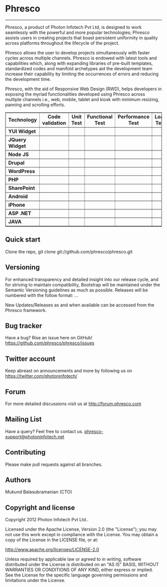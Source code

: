 Phresco 
=================
-----------------
Phresco, a product of Photon Infotech Pvt Ltd, is designed to work seamlessly with the powerful and more popular 
technologies; Phresco assists users in creating projects that boast persistent uniformity in quality across platforms
throughout the lifecycle of the project.

Phresco allows the user to develop projects simultaneously with faster cycles across multiple channels. Phresco is 
endowed with latest tools and capabilities which, along with expanding libraries of pre-built templates, standardized
codes and manifold archetypes aid the development team increase their capability by limiting the occurrences of errors
and reducing the development time.

Phresco, with the aid of Responsive Web Design (RWD), helps developers in exposing the myriad functionalities developed
using Phresco across multiple channels i.e., web, mobile, tablet and kiosk with minimum resizing, panning and scrolling
efforts.



<Table Border="1" cellpadding="2" cellspacing="2" align="center" width="100%">
<tr>
   <td align="center"><b>Technology</b></td>
	<td align="center"><b>Code validation</b></td>
	<td align="center"><b>Unit Test</b></td>
	<td align="center"><b>Functional Test</b></td>
	<td align="center"><b>Performance Test</b></td>
	<td align="center"><b>Load Test</b></td>
	<td align="center"><b>Deploy</b></td>
	<td align="center"><b>Continuous Integration</b></td>
	<td align="center"><b>Remote Deployment</b></td>
</tr>

<tr>
	<td><b>YUI Widget</b></td>
	<td align="center" style="text-align:center"><img src="http://www.gettyicons.com/free-icons/112/must-have/png/256/check_256.png" width="15px" height="15px" align="center"></img></td>
	<td align="center"><img src="http://www.clker.com/cliparts/8/0/1/9/1195445329999867155jean_victor_balin_cross.svg.med.png" 
	width="15px" 
	height="15px" align="center"></img></td>
	<td align="center"><img src="http://www.gettyicons.com/free-icons/112/must-have/png/256/check_256.png" width="15px" 
	height="15px" align="center"></img></td>
	<td></td>
	<td align="center"><img src="http://www.gettyicons.com/free-icons/112/must-have/png/256/check_256.png" width="15px" 
	height="15px" align="center"></img></td>
	<td align="center"><img src="http://www.gettyicons.com/free-icons/112/must-have/png/256/check_256.png" width="15px" 
	height="15px" align="center"></img></td>
	<td align="center"><img src="http://www.gettyicons.com/free-icons/112/must-have/png/256/check_256.png" width="15px" 
	height="15px" align="center"></img></td>
	<td align="center"><img src="http://www.gettyicons.com/free-icons/112/must-have/png/256/check_256.png" width="15px" 
	height="15px" align="center"></img></td>
</tr>

<tr>
	<td><b>JQuery Widget</b></td>
	<td align="center"><img src="http://www.gettyicons.com/free-icons/112/must-have/png/256/check_256.png" 
	width="15px" 
	height="15px" align="center"></img></td>
	<td align="center"><img src="http://www.gettyicons.com/free-icons/112/must-have/png/256/check_256.png" width="15px" 
	height="15px" align="center"></img></td>
	<td align="center"><img src="http://www.gettyicons.com/free-icons/112/must-have/png/256/check_256.png" width="15px" 
	height="15px" align="center"></img></td>
	<td></td>
	<td align="center"><img src="http://www.gettyicons.com/free-icons/112/must-have/png/256/check_256.png" width="15px" 
	height="15px" align="center"></img></td>
	<td align="center"><img src="http://www.gettyicons.com/free-icons/112/must-have/png/256/check_256.png" width="15px" 
	height="15px" align="center"></img></td>
	<td align="center"><img src="http://www.gettyicons.com/free-icons/112/must-have/png/256/check_256.png" width="15px" 
	height="15px" align="center"></img></td>
	<td align="center"><img src="http://www.gettyicons.com/free-icons/112/must-have/png/256/check_256.png" width="15px" 
	height="15px" align="center"></img></td>
</tr>

<tr>
	<td><b>Node JS</b></td>
	<td align="center"><img src="http://www.gettyicons.com/free-icons/112/must-have/png/256/check_256.png" 
	width="15px" 
	height="15px" align="center"></img></td>
	<td align="center"><img src="http://www.gettyicons.com/free-icons/112/must-have/png/256/check_256.png" 
	width="15px" 
	height="15px" align="center"></img></td>
	<td align="center"><img src="http://www.gettyicons.com/free-icons/112/must-have/png/256/check_256.png" width="15px" 
	height="15px" align="center"></img></td>
	<td align="center"><img src="http://www.gettyicons.com/free-icons/112/must-have/png/256/check_256.png" width="15px" 
	height="15px" align="center"></img></td>
	<td align="center"><img src="http://www.gettyicons.com/free-icons/112/must-have/png/256/check_256.png" width="15px" 
	height="15px" align="center"></img></td>
	<td align="center"><img src="http://www.gettyicons.com/free-icons/112/must-have/png/256/check_256.png" width="15px" 
	height="15px" align="center"></img></td>
	<td align="center"><img src="http://www.gettyicons.com/free-icons/112/must-have/png/256/check_256.png" width="15px" 
	height="15px" align="center"></img></td>
	<td align="center"><img src="http://www.clker.com/cliparts/8/0/1/9/1195445329999867155jean_victor_balin_cross.svg.med.png" 
	width="15px" 
	height="15px" align="center"></img></td>
</tr>

<tr>
	<td><b>Drupal</b></td>
	<td align="center"><img src="http://www.clker.com/cliparts/8/0/1/9/1195445329999867155jean_victor_balin_cross.svg.med.png" 
	width="15px" 
	height="15px" align="center"></img></td>
	<td align="center"><img src="http://www.clker.com/cliparts/8/0/1/9/1195445329999867155jean_victor_balin_cross.svg.med.png" 
	width="15px" 
	height="15px" align="center"></img></td>
	<td align="center"><img src="http://www.gettyicons.com/free-icons/112/must-have/png/256/check_256.png" width="15px" 
	height="15px" align="center"></img></td>
	<td align="center"><img src="http://www.gettyicons.com/free-icons/112/must-have/png/256/check_256.png" width="15px" 
	height="15px" align="center"></img></td>
	<td align="center"><img src="http://www.gettyicons.com/free-icons/112/must-have/png/256/check_256.png" width="15px" 
	height="15px" align="center"></img></td>
	<td align="center"><img src="http://www.gettyicons.com/free-icons/112/must-have/png/256/check_256.png" width="15px" 
	height="15px" align="center"></img></td>
	<td align="center"><img src="http://www.gettyicons.com/free-icons/112/must-have/png/256/check_256.png" width="15px" 
	height="15px" align="center"></img></td>
	<td align="center"><img src="http://www.clker.com/cliparts/8/0/1/9/1195445329999867155jean_victor_balin_cross.svg.med.png" 
	width="15px" 
	height="15px" align="center"></img></td>
</tr>

<tr>
	<td><b>WordPress</b></td>
	<td align="center"><img src="http://www.clker.com/cliparts/8/0/1/9/1195445329999867155jean_victor_balin_cross.svg.med.png" 
	width="15px" 
	height="15px" align="center"></img></td>
	<td align="center"><img src="http://www.gettyicons.com/free-icons/112/must-have/png/256/check_256.png" width="15px" 
	height="15px" align="center"></img></td>
	<td align="center"><img src="http://www.gettyicons.com/free-icons/112/must-have/png/256/check_256.png" width="15px" 
	height="15px" align="center"></img></td>
	<td align="center"><img src="http://www.gettyicons.com/free-icons/112/must-have/png/256/check_256.png" width="15px" 
	height="15px" align="center"></img></td>
	<td align="center"><img src="http://www.gettyicons.com/free-icons/112/must-have/png/256/check_256.png" width="15px" 
	height="15px" align="center"></img></td>
	<td align="center"><img src="http://www.gettyicons.com/free-icons/112/must-have/png/256/check_256.png" width="15px" 
	height="15px" align="center"></img></td>
	<td align="center"><img src="http://www.gettyicons.com/free-icons/112/must-have/png/256/check_256.png" width="15px" 
	height="15px" align="center"></img></td>
	<td align="center"><img src="http://www.clker.com/cliparts/8/0/1/9/1195445329999867155jean_victor_balin_cross.svg.med.png" 
	width="15px" 
	height="15px" align="center"></img></td>
</tr>


<tr>
	<td><b>PHP</b></td>
	<td align="center"><img src="http://www.gettyicons.com/free-icons/112/must-have/png/256/check_256.png" width="15px" 
	height="15px" align="center"></img></td>
	<td align="center"><img src="http://www.gettyicons.com/free-icons/112/must-have/png/256/check_256.png" width="15px" 
	height="15px" align="center"></img></td>
	<td align="center"><img src="http://www.gettyicons.com/free-icons/112/must-have/png/256/check_256.png" width="15px" 
	height="15px" align="center"></img></td>
	<td align="center"><img src="http://www.gettyicons.com/free-icons/112/must-have/png/256/check_256.png" width="15px" 
	height="15px" align="center"></img></td>
	<td align="center"><img src="http://www.gettyicons.com/free-icons/112/must-have/png/256/check_256.png" width="15px" 
	height="15px" align="center"></img></td>
	<td align="center"><img src="http://www.gettyicons.com/free-icons/112/must-have/png/256/check_256.png" width="15px" 
	height="15px" align="center"></img></td>
	<td align="center"><img src="http://www.gettyicons.com/free-icons/112/must-have/png/256/check_256.png" width="15px" 
	height="15px" align="center"></img></td>
	<td align="center"><img src="http://www.clker.com/cliparts/8/0/1/9/1195445329999867155jean_victor_balin_cross.svg.med.png" 
	width="15px" 
	height="15px" align="center"></img></td>
</tr>


<tr>
	<td><b>SharePoint</b></td>
	<td align="center"><img src="http://www.gettyicons.com/free-icons/112/must-have/png/256/check_256.png" width="15px" 
	height="15px" align="center"></img></td>
	<td align="center"><img src="http://www.gettyicons.com/free-icons/112/must-have/png/256/check_256.png" width="15px" 
	height="15px" align="center"></img></td>
	<td align="center"><img src="http://www.gettyicons.com/free-icons/112/must-have/png/256/check_256.png" width="15px" 
	height="15px" align="center"></img></td>
	<td align="center"><img src="http://www.gettyicons.com/free-icons/112/must-have/png/256/check_256.png" width="15px" 
	height="15px" align="center"></img></td>
	<td align="center"><img src="http://www.gettyicons.com/free-icons/112/must-have/png/256/check_256.png" width="15px" 
	height="15px" align="center"></img></td>
	<td align="center"><img src="http://www.gettyicons.com/free-icons/112/must-have/png/256/check_256.png" width="15px" 
	height="15px" align="center"></img></td>
	<td align="center"><img src="http://www.gettyicons.com/free-icons/112/must-have/png/256/check_256.png" width="15px" 
	height="15px" align="center"></img></td>
	<td align="center"><img src="http://www.clker.com/cliparts/8/0/1/9/1195445329999867155jean_victor_balin_cross.svg.med.png" 
	width="15px" 
	height="15px" align="center"></img></td>	
</tr>


<tr>
	<td><b>Android</b></td>
	<td align="center"><img src="http://www.gettyicons.com/free-icons/112/must-have/png/256/check_256.png" width="15px" 
	height="15px" align="center"></img></td>
	<td align="center"><img src="http://www.gettyicons.com/free-icons/112/must-have/png/256/check_256.png" width="15px" 
	height="15px" align="center"></img></td>
	<td align="center"><img src="http://www.gettyicons.com/free-icons/112/must-have/png/256/check_256.png" width="15px" 
	height="15px" align="center"></img></td>
	<td align="center"><img src="http://www.gettyicons.com/free-icons/112/must-have/png/256/check_256.png" width="15px" 
	height="15px" align="center"></img></td>
	<td align="center"><img src="http://www.clker.com/cliparts/8/0/1/9/1195445329999867155jean_victor_balin_cross.svg.med.png" 
	width="15px" 
	height="15px" align="center"></img></td>
	<td align="center"><img src="http://www.gettyicons.com/free-icons/112/must-have/png/256/check_256.png" width="15px" 
	height="15px" align="center"></img></td>
	<td align="center"><img src="http://www.gettyicons.com/free-icons/112/must-have/png/256/check_256.png" width="15px" 
	height="15px" align="center"></img></td>
	<td align="center"><img src="http://www.gettyicons.com/free-icons/112/must-have/png/256/check_256.png" width="15px" 
	height="15px" align="center"></img></td>
</tr>


<tr>
	<td><b>iPhone</b></td>
	<td align="center"><img src="http://www.gettyicons.com/free-icons/112/must-have/png/256/check_256.png" width="15px" 
	height="15px" align="center"></img></td>
	<td align="center"><img src="http://www.gettyicons.com/free-icons/112/must-have/png/256/check_256.png" width="15px" 
	height="15px" align="center"></img></td>
	<td align="center"><img src="http://www.gettyicons.com/free-icons/112/must-have/png/256/check_256.png" width="15px" 
	height="15px" align="center"></img></td>
	<td align="center"><img src="http://www.gettyicons.com/free-icons/112/must-have/png/256/check_256.png" width="15px" 
	height="15px" align="center"></img></td>
	<td align="center"><img src="http://www.clker.com/cliparts/8/0/1/9/1195445329999867155jean_victor_balin_cross.svg.med.png" 
	width="15px" 
	height="15px" align="center"></img></td>
	<td align="center"><img src="http://www.gettyicons.com/free-icons/112/must-have/png/256/check_256.png" width="15px" 
	height="15px" align="center"></img></td>
	<td align="center"><img src="http://www.gettyicons.com/free-icons/112/must-have/png/256/check_256.png" width="15px" 
	height="15px" align="center"></img></td>
	<td align="center"><img src="http://www.gettyicons.com/free-icons/112/must-have/png/256/check_256.png" width="15px" 
	height="15px" align="center"></img></td>
</tr>


<tr>
	<td><b>ASP .NET</b></td>
	<td align="center"><img src="http://www.gettyicons.com/free-icons/112/must-have/png/256/check_256.png" width="15px" 
	height="15px" align="center"></img></td>
	<td align="center"><img src="http://www.gettyicons.com/free-icons/112/must-have/png/256/check_256.png" width="15px" 
	height="15px" align="center"></img></td>
	<td align="center"><img src="http://www.gettyicons.com/free-icons/112/must-have/png/256/check_256.png" width="15px" 
	height="15px" align="center"></img></td>
	<td align="center"><img src="http://www.gettyicons.com/free-icons/112/must-have/png/256/check_256.png" width="15px" 
	height="15px" align="center"></img></td>
	<td align="center"><img src="http://www.gettyicons.com/free-icons/112/must-have/png/256/check_256.png" width="15px" 
	height="15px" align="center"></img></td>
	<td align="center"><img src="http://www.gettyicons.com/free-icons/112/must-have/png/256/check_256.png" width="15px" 
	height="15px" align="center"></img></td>
	<td align="center"><img src="http://www.gettyicons.com/free-icons/112/must-have/png/256/check_256.png" width="15px" 
	height="15px" align="center"></img></td>
	<td align="center"><img src="http://www.clker.com/cliparts/8/0/1/9/1195445329999867155jean_victor_balin_cross.svg.med.png" 
	width="15px" 
	height="15px" align="center"></img></td>
</tr>


<tr>
	<td><b>JAVA</b></td>
	<td align="center"><img src="http://www.gettyicons.com/free-icons/112/must-have/png/256/check_256.png" width="15px" 
	height="15px" align="center"></img></td>
	<td align="center"><img src="http://www.gettyicons.com/free-icons/112/must-have/png/256/check_256.png" width="15px" 
	height="15px" align="center"></img></td>
	<td align="center"><img src="http://www.gettyicons.com/free-icons/112/must-have/png/256/check_256.png" width="15px" 
	height="15px" align="center"></img></td>
	<td align="center"><img src="http://www.gettyicons.com/free-icons/112/must-have/png/256/check_256.png" 
	width="15px" 
	height="15px" align="center"></img></td>
	<td align="center"><img src="http://www.gettyicons.com/free-icons/112/must-have/png/256/check_256.png" 
	width="15px" 
	height="15px" align="center"></img></td>
	<td align="center"><img src="http://www.gettyicons.com/free-icons/112/must-have/png/256/check_256.png" width="15px" 
	height="15px" align="center"></img></td>
	<td align="center"><img src="http://www.gettyicons.com/free-icons/112/must-have/png/256/check_256.png" width="15px" 
	height="15px" align="center"></img></td>
	<td align="center"><img src="http://www.gettyicons.com/free-icons/112/must-have/png/256/check_256.png" 
	width="15px" 
	height="15px" align="center"></img></td>
</tr>

</Table>


Quick start
-----------

Clone the repo, git clone git://github.com/phresco/phresco.git 

Versioning
----------

For enhanced transparency and detailed insight into our release cycle, and for striving to maintain compatibility, Bootstrap will be maintained under the Semantic Versioning guidelines as much as possible.
Releases will be numbered with the follow format:
<major>.<minor>.<fix>.<iteration>

New Updates/Releases as and when available can be accessed from the Phresco framework. 

Bug tracker
-----------

Have a bug? Rise an issue here on GitHub!
https://github.com/phresco/phresco/issues

Twitter account
---------------

Keep abreast on announcements and more by following us on
https://twitter.com/photoninfotech/

Forum
------

For more detailed discussions visit us at 
http://forum.phresco.com


Mailing List
------------

Have a query? Feel free to contact us.
phresco-support@photoninfotech.net

Contributing
------------

Please make pull requests against all branches. 

Authors
------------

Mukund Balasubramanian (CTO)

Copyright and license
---------------------

Copyright 2012 Photon Infotech Pvt Ltd..

Licensed under the Apache License, Version 2.0 (the "License");
you may not use this work except in compliance with the License.
You may obtain a copy of the License in the LICENSE file, or at:

   http://www.apache.org/licenses/LICENSE-2.0

Unless required by applicable law or agreed to in writing, software
distributed under the License is distributed on an "AS IS" BASIS,
WITHOUT WARRANTIES OR CONDITIONS OF ANY KIND, either express or implied.
See the License for the specific language governing permissions and
limitations under the License.